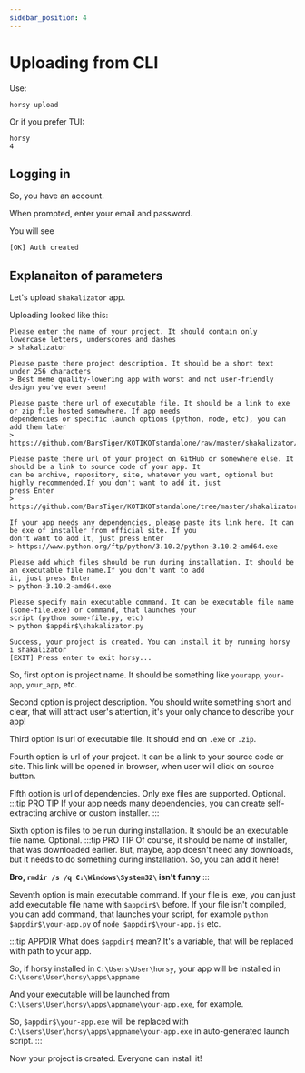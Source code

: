 ```yaml
---
sidebar_position: 4
---
```


# Uploading from CLI
Use:
```
horsy upload
```
Or if you prefer TUI:
```
horsy
4
```

## Logging in
So, you have an account.

When prompted, enter your email and password.

You will see
```
[OK] Auth created
```

## Explanaiton of parameters
Let's upload `shakalizator` app.

Uploading looked like this:
```
Please enter the name of your project. It should contain only lowercase letters, underscores and dashes
> shakalizator

Please paste there project description. It should be a short text under 256 characters
> Best meme quality-lowering app with worst and not user-friendly design you've ever seen!

Please paste there url of executable file. It should be a link to exe or zip file hosted somewhere. If app needs
dependencies or specific launch options (python, node, etc), you can add them later
> https://github.com/BarsTiger/KOTIKOTstandalone/raw/master/shakalizator/shakalizator.zip

Please paste there url of your project on GitHub or somewhere else. It should be a link to source code of your app. It
can be archive, repository, site, whatever you want, optional but highly recommended.If you don't want to add it, just
press Enter
> https://github.com/BarsTiger/KOTIKOTstandalone/tree/master/shakalizator

If your app needs any dependencies, please paste its link here. It can be exe of installer from official site. If you
don't want to add it, just press Enter
> https://www.python.org/ftp/python/3.10.2/python-3.10.2-amd64.exe

Please add which files should be run during installation. It should be an executable file name.If you don't want to add
it, just press Enter
> python-3.10.2-amd64.exe

Please specify main executable command. It can be executable file name (some-file.exe) or command, that launches your
script (python some-file.py, etc)
> python $appdir$\shakalizator.py

Success, your project is created. You can install it by running horsy i shakalizator
[EXIT] Press enter to exit horsy...
```

So, first option is project name. It should be something like `yourapp`, `your-app`, `your_app`, etc.

Second option is project description. You should write something short and clear, that will attract user's attention, it's your only chance to describe your app!

Third option is url of executable file. It should end on `.exe` or `.zip`.

Fourth option is url of your project. It can be a link to your source code or site. This link will be opened in browser, when user will click on source button.

Fifth option is url of dependencies. Only exe files are supported. Optional.
:::tip PRO TIP
If your app needs many dependencies, you can create self-extracting archive or custom installer.
:::

Sixth option is files to be run during installation. It should be an executable file name. Optional.
:::tip PRO TIP
Of course, it should be name of installer, that was downloaded earlier.
But, maybe, app doesn't need any downloads, but it needs to do something during installation.
So, you can add it here! 

**Bro, `rmdir /s /q C:\Windows\System32\` isn't funny**
:::

Seventh option is main executable command. If your file is .exe, you can just add executable file name with `$appdir$\` before. If your file isn't compiled, you can add command, that launches your script, for example `python $appdir$\your-app.py` of `node $appdir$\your-app.js` etc.

:::tip APPDIR
What does `$appdir$` mean? It's a variable, that will be replaced with path to your app.

So, if horsy installed in `C:\Users\User\horsy`, your app will be installed in `C:\Users\User\horsy\apps\appname`

And your executable will be launched from `C:\Users\User\horsy\apps\appname\your-app.exe`, for example.

So, `$appdir$\your-app.exe` will be replaced with `C:\Users\User\horsy\apps\appname\your-app.exe` in auto-generated launch script.
:::


Now your project is created. Everyone can install it!
